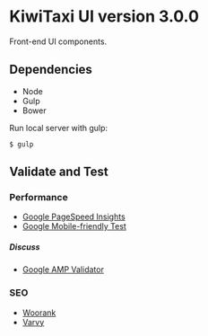 # KiwiTaxi UI version 3.0.0 #

Front-end UI components.

## Dependencies
* Node
* Gulp
* Bower

Run local server with gulp:

```
$ gulp

```

## Validate and Test

### Performance

* [Google PageSpeed Insights](https://developers.google.com/speed/pagespeed/insights)
* [Google Mobile-friendly Test](https://search.google.com/search-console/mobile-friendly)

##### Discuss

* [Google AMP Validator](https://validator.ampproject.org)

### SEO

* [Woorank](https://woorank.com)
* [Varvy](https://varvy.com)
